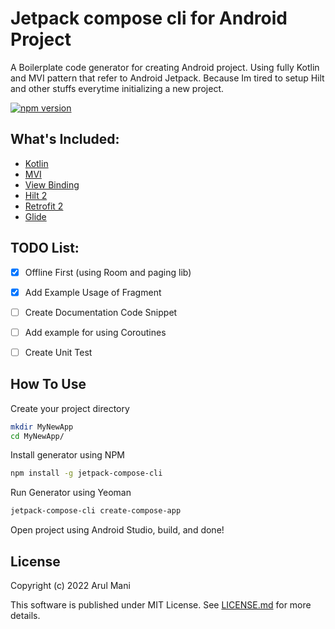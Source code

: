 # Jetpack compose cli for Android Project

A Boilerplate code generator for creating Android project. Using fully Kotlin and MVI pattern that refer to Android Jetpack. Because Im tired to setup Hilt and other stuffs everytime initializing a new project.

[![npm version](https://badge.fury.io/js/jetpack-compose-cli.svg)](https://badge.fury.io/js/jetpack-compose-cli)

## What's Included:

- [Kotlin](https://kotlinlang.org/)
- [MVI](https://en.wikipedia.org/wiki/Model%E2%80%93view%E2%80%93viewmodel)
- [View Binding](https://developer.android.com/topic/libraries/view-binding)
- [Hilt 2](https://github.com/google/dagger)
- [Retrofit 2](https://github.com/square/retrofit)
- [Glide](https://github.com/bumptech/glide)


## TODO List:

- [x] Offline First (using Room and paging lib)
- [x] Add Example Usage of Fragment
- [ ] Create Documentation Code Snippet
- [ ] Add example for using Coroutines
- [ ] Create Unit Test


## How To Use

Create your project directory

```bash
mkdir MyNewApp
cd MyNewApp/
```

Install generator using NPM

```bash
npm install -g jetpack-compose-cli
```

Run Generator using Yeoman

```bash
jetpack-compose-cli create-compose-app
```

Open project using Android Studio, build, and done!


## License

Copyright (c) 2022 Arul Mani

This software is published under MIT License. See [LICENSE.md](LICENSE.md) for more details.